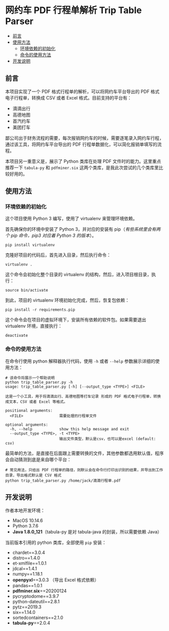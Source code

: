 # 网约车 PDF 行程单解析 Trip Table Parser

- [前言](#前言)
- [使用方法](#使用方法)
  - [环境依赖的初始化](#环境依赖的初始化)
  - [命令的使用方法](#命令的使用方法)
- [开发说明](#开发说明)

## 前言

本项目实现了一个 PDF 格式行程单的解析，可以将网约车平台导出的 PDF 格式电子行程单，转换成 CSV 或者 Excel 格式。目前支持的平台有：
 * 滴滴出行
 * 高德地图
 * 首汽约车
 * 美团打车

鄙公司出于财务流程的需要，每次报销网约车的时候，需要逐笔录入网约车行程，通过该工具，将网约车平台导出的 PDF 行程单数据化，可以简化报销单填写的流程。

本项目另一重意义是，展示了 Python 类库在处理 PDF 文件时的能力。这里重点推荐一下 `tabula-py` 和 `pdfminer.six` 这两个类库，是我此次尝试的几个类库里比较好用的。

## 使用方法

### 环境依赖的初始化

这个项目使用 Python 3 编写，使用了 virtualenv 来管理环境依赖。

首先确保你的环境中安装了 Python 3，并对应的安装有 pip（_有些系统里会有两个 pip 命令，pip3 对应着 Python 3 的版本_）。

```shell
pip install virtualenv
```

克隆好项目的代码后，首先进入目录，然后执行命令：

```shell
virtualenv .
```

这个命令会初始化整个目录的 virtualenv 的结构，然后，进入项目根目录，执行：

```shell
source bin/activate
```

到此，项目的 virtualenv 环境初始化完成，然后，恢复包依赖：

```shell
pip install -r requirements.pip
```

这个命令会在项目的虚拟环境下，安装所有依赖的软件包。如果需要退出 virtualenv 环境，直接执行：

```shell
deactivate
```

### 命令的使用方法
在命令行使用 python 解释器执行代码，使用 `-h` 或者 `--help` 参数展示详细的使用方法：

```shell
# 该命令将展示一个帮助说明
python trip_table_parser.py -h
usage: trip_table_parser.py [-h] [--output_type <TYPE>] <FILE>

这是一个小工具，用于将滴滴出行、高德地图等打车记录 形成的 PDF 格式电子行程单，转换成文本，CSV 或者 Excel 等格式。

positional arguments:
  <FILE>                需要处理的行程单文件

optional arguments:
  -h, --help            show this help message and exit
  --output_type <TYPE>, -t <TYPE>
                        输出文件类型，默认是csv，也可以是excel (default: csv)
```

最简单的方法，是直接在后面跟上需要转换的文件，其他参数都选用默认值，程序会自动猜测到底是来自哪个平台：

```shell
# 常见用法，只给出 PDF 行程单的路径，则默认会在命令行打印出识别的结果，并导出到工作目录，导出格式默认是 CSV 格式
python trip_table_parser.py /home/jack/滴滴行程单.pdf
```


## 开发说明

作者本地开发环境：

 * MacOS 10.14.6
 * Python 3.7.6
 * **Java 1.8.0_121**（tabula-py 是对 tabula-java 的封装，所以需要依赖 Java）

当前版本引用的 python 类库，全部使用 `pip` 安装：

 * chardet==3.0.4
 * distro==1.4.0
 * et-xmlfile==1.0.1
 * jdcal==1.4.1
 * numpy==1.18.1
 * **openpyxl**==3.0.3 （导出 Excel 格式依赖）
 * pandas==1.0.1
 * **pdfminer.six**==20200124
 * pycryptodome==3.9.7
 * python-dateutil==2.8.1
 * pytz==2019.3
 * six==1.14.0
 * sortedcontainers==2.1.0
 * **tabula-py**==2.0.4
